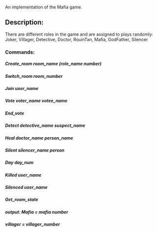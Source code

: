 An implementation of the Mafia game. 
## Description:
There are different roles in the game and are assigned to plays randomly: 
‫‪Joker,‬‬ ‫‪Villager,‬‬ ‫‪Detective,‬‬ ‫‪Doctor,‬‬ ‫‪RouinTan,‬‬ ‫‪Mafia,‬‬ ‫‪GodFather,‬‬ ‫‪Silencer‬‬


### Commands:
##### *Create_room room_name (role_name number)*
##### *Switch_room room_number*
##### *Join user_name* 
##### *Vote voter_name votee_name*

##### *End_vote*
##### *Detect detective_name suspect_name*
##### *Heal doctor_name person_name*

##### *Silent silencer_name person*

##### *Day day_num*
##### *Killed user_name*
##### *Silenced user_name*
##### *Get_room_state*
##### *output: Mafia = mafia number*
##### *villager = villager_number*
